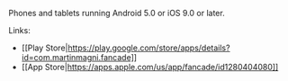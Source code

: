 Phones and tablets running Android 5.0 or iOS 9.0 or later.

Links: 

* [[Play Store|https://play.google.com/store/apps/details?id=com.martinmagni.fancade]]
* [[App Store|https://apps.apple.com/us/app/fancade/id1280404080]]
